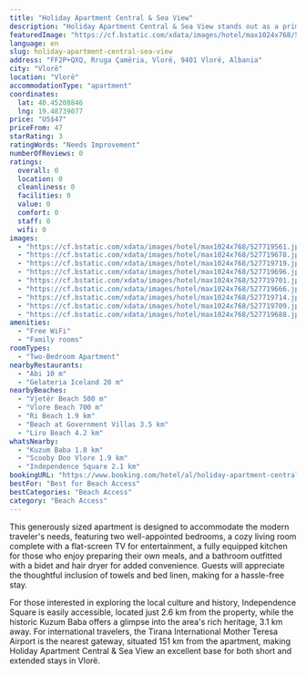 ```yaml
---
title: "Holiday Apartment Central & Sea View"
description: "Holiday Apartment Central & Sea View stands out as a prime choice for travelers seeking comfort and convenience in Vlorë."
featuredImage: "https://cf.bstatic.com/xdata/images/hotel/max1024x768/527719561.jpg?k=96b8ed01f4674fd2232421bfeb2f2f86da3c34981d8c8fc60417569be20fc35d&o=&hp=1"
language: en
slug: holiday-apartment-central-sea-view
address: "FF2P+QXQ, Rruga Çamëria, Vlorë, 9401 Vlorë, Albania"
city: "Vlorë"
location: "Vlorë"
accommodationType: "apartment"
coordinates:
  lat: 40.45208846
  lng: 19.48739077
price: "US$47"
priceFrom: 47
starRating: 3
ratingWords: "Needs Improvement"
numberOfReviews: 0
ratings:
  overall: 0
  location: 0
  cleanliness: 0
  facilities: 0
  value: 0
  comfort: 0
  staff: 0
  wifi: 0
images:
  - "https://cf.bstatic.com/xdata/images/hotel/max1024x768/527719561.jpg?k=96b8ed01f4674fd2232421bfeb2f2f86da3c34981d8c8fc60417569be20fc35d&o=&hp=1"
  - "https://cf.bstatic.com/xdata/images/hotel/max1024x768/527719678.jpg?k=30b5e8884dbfca5fe92027eb45498322ad492678f0aa1ee052a5374f2e18cd08&o=&hp=1"
  - "https://cf.bstatic.com/xdata/images/hotel/max1024x768/527719719.jpg?k=17b055c8e3b85255361c51452fdeea66e20d64457b497eadabc7c71b8d8c35ec&o=&hp=1"
  - "https://cf.bstatic.com/xdata/images/hotel/max1024x768/527719696.jpg?k=9b665b14e6d072c8de45859cb16a57c902ec248640afb836e8b85c87b4fa19ba&o=&hp=1"
  - "https://cf.bstatic.com/xdata/images/hotel/max1024x768/527719701.jpg?k=2e21c809366dda81e035dba348bb5f10b2d7dab1785ee9b6b5a90f6ac44490d9&o=&hp=1"
  - "https://cf.bstatic.com/xdata/images/hotel/max1024x768/527719666.jpg?k=c9a446b128f8c5f8d64c4a2ba17b2cb5aa7c698727e7351dffa940ab9959283b&o=&hp=1"
  - "https://cf.bstatic.com/xdata/images/hotel/max1024x768/527719714.jpg?k=11a034f685d2581ef754ebb5dbf32f7f7e4dc13b970df6fa8cf4abc80625c530&o=&hp=1"
  - "https://cf.bstatic.com/xdata/images/hotel/max1024x768/527719709.jpg?k=2ecbb83039adafde06b3ea40fdcf406060e74570f2615b72bb0799111d62ff44&o=&hp=1"
  - "https://cf.bstatic.com/xdata/images/hotel/max1024x768/527719688.jpg?k=8a83e27496756020ef273ba1789cd0a12def7a450ded93eaeeff6cb17a6dc6cc&o=&hp=1"
amenities:
  - "Free WiFi"
  - "Family rooms"
roomTypes:
  - "Two-Bedroom Apartment"
nearbyRestaurants:
  - "Abi 10 m"
  - "Gelateria Iceland 20 m"
nearbyBeaches:
  - "Vjetër Beach 500 m"
  - "Vlore Beach 700 m"
  - "Ri Beach 1.9 km"
  - "Beach at Government Villas 3.5 km"
  - "Liro Beach 4.2 km"
whatsNearby:
  - "Kuzum Baba 1.8 km"
  - "Scooby Doo Vlore 1.9 km"
  - "Independence Square 2.1 km"
bookingURL: "https://www.booking.com/hotel/al/holiday-apartment-central-amp-sea-view.en-gb.html?aid=8035640"
bestFor: "Best for Beach Access"
bestCategories: "Beach Access"
category: "Beach Access"
---
```


This generously sized apartment is designed to accommodate the modern traveler's needs, featuring two well-appointed bedrooms, a cozy living room complete with a flat-screen TV for entertainment, a fully equipped kitchen for those who enjoy preparing their own meals, and a bathroom outfitted with a bidet and hair dryer for added convenience. Guests will appreciate the thoughtful inclusion of towels and bed linen, making for a hassle-free stay.

For those interested in exploring the local culture and history, Independence Square is easily accessible, located just 2.6 km from the property, while the historic Kuzum Baba offers a glimpse into the area's rich heritage, 3.1 km away. For international travelers, the Tirana International Mother Teresa Airport is the nearest gateway, situated 151 km from the apartment, making Holiday Apartment Central & Sea View an excellent base for both short and extended stays in Vlorë.